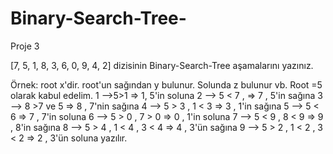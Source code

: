 # Binary-Search-Tree-
Proje 3

[7, 5, 1, 8, 3, 6, 0, 9, 4, 2] dizisinin Binary-Search-Tree aşamalarını yazınız.

Örnek: root x'dir. root'un sağından y bulunur. Solunda z bulunur vb.
Root =5 olarak kabul edelim.
1 -->5>1 => 1, 5'in soluna
2 --> 5 < 7 , => 7 , 5'in sağına
3 --> 8 >7 ve 5 => 8 , 7'nin sağına
4 --> 5 > 3 , 1 < 3 => 3 , 1'in sağına
5 --> 5 < 6 => 7 , 7'in soluna
6 --> 5 > 0 , 7 > 0 => 0 , 1'in soluna
7 --> 5 < 9 , 8 < 9 => 9 , 8'in sağına
8 --> 5 > 4 , 1 < 4 , 3 < 4 => 4 , 3'ün sağına
9 --> 5 > 2 , 1 < 2 , 3 < 2 => 2 , 3'ün soluna yazılır.
